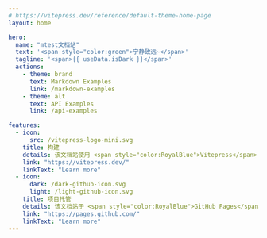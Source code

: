 ```yaml
---
# https://vitepress.dev/reference/default-theme-home-page
layout: home

hero:
  name: "mtest文档站"
  text: '<span style="color:green">宁静致远~</span>'
  tagline: '<span>{{ useData.isDark }}</span>'
  actions:
    - theme: brand
      text: Markdown Examples
      link: /markdown-examples
    - theme: alt
      text: API Examples
      link: /api-examples

features:
  - icon:
      src: /vitepress-logo-mini.svg
    title: 构建
    details: 该文档站使用 <span style="color:RoyalBlue">Vitepress</span> 构建
    link: "https://vitepress.dev/"
    linkText: "Learn more"
  - icon:
      dark: /dark-github-icon.svg
      light: /light-github-icon.svg
    title: 项目托管
    details: 该文档站于 <span style="color:RoyalBlue">GitHub Pages</span> 部署。
    link: "https://pages.github.com/"
    linkText: "Learn more"
---
```

